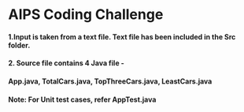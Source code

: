 # AIPS Coding Challenge

#### 1.Input is taken from a text file. Text file has been included in the Src folder.
#### 2. Source file contains 4 Java file - 
  #### App.java, TotalCars.java, TopThreeCars.java, LeastCars.java

#### Note: For Unit test cases, refer AppTest.java

